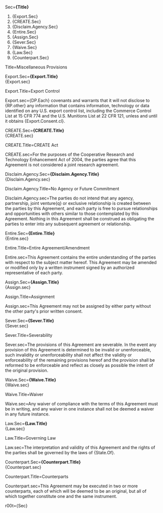 Sec=<b>{Title}</b> <ol><li>{Export.Sec}</li><li>{CREATE.Sec}</li><li>{Disclaim.Agency.Sec}</li><li>{Entire.Sec}</li><li>{Assign.Sec}</li><li>{Sever.Sec}</li><li>{Waive.Sec}</li><li>{Law.Sec}</li><li>{Counterpart.Sec}</li></ol>

Title=Miscellaneous Provisions

Export.Sec=<b>{Export.Title}</b><br> {Export.sec}

Export.Title=Export Control

Export.sec={DP.Each} covenants and warrants that it will not disclose to {RP.other} any information that contains information, technology or data identified on any U.S. export control list, including the Commerce Control List at 15 CFR 774 and the U.S. Munitions List at 22 CFR 121, unless and until it obtains {Export.Consent.cl}.

CREATE.Sec=<b>{CREATE.Title}</b><br> {CREATE.sec}

CREATE.Title=CREATE Act

CREATE.sec=For the purposes of the Cooperative Research and Technology Enhancement Act of 2004, the parties agree that this Agreement is not considered a joint research agreement.

Disclaim.Agency.Sec=<b>{Disclaim.Agency.Title}</b><br> {Disclaim.Agency.sec}

Disclaim.Agency.Title=No Agency or Future Commitment

Disclaim.Agency.sec=The parties do not intend that any agency, partnership, joint venture{q} or exclusive relationship is created between the parties by this Agreement, and each party is free to pursue relationships and opportunities with others similar to those contemplated by this Agreement. Nothing in this Agreement shall be construed as obligating the parties to enter into any subsequent agreement or relationship.

Entire.Sec=<b>{Entire.Title}</b><br>  {Entire.sec}

Entire.Title=Entire Agreement/Amendment

Entire.sec=This Agreement contains the entire understanding of the parties with respect to the subject matter hereof. This Agreement may be amended or modified only by a written instrument signed by an authorized representative of each party.

Assign.Sec=<b>{Assign.Title}</b><br>  {Assign.sec}

Assign.Title=Assignment

Assign.sec=This Agreement may not be assigned by either party without the other party's prior written consent.

Sever.Sec=<b>{Sever.Title}</b><br> {Sever.sec}

Sever.Title=Severability

Sever.sec=The provisions of this Agreement are severable. In the event any provision of this Agreement is determined to be invalid or unenforceable, such invalidity or unenforceability shall not affect the validity or enforceability of the remaining provisions hereof and the provision shall be reformed to be enforceable and reflect as closely as possible the intent of the original provision.

Waive.Sec=<b>{Waive.Title}</b><br> {Waive.sec} 

Waive.Title=Waiver

Waive.sec=Any waiver of compliance with the terms of this Agreement must be in writing, and any waiver in one instance shall not be deemed a waiver in any future instance.

Law.Sec=<b>{Law.Title}</b><br> {Law.sec}

Law.Title=Governing Law

Law.sec=The interpretation and validity of this Agreement and the rights of the parties shall be governed by the laws of {State.Of}.

Counterpart.Sec=<b>{Counterpart.Title}</b><br> {Counterpart.sec}

Counterpart.Title=Counterparts

Counterpart.sec=This Agreement may be executed in two or more counterparts, each of which will be deemed to be an original, but all of which together constitute one and the same instrument.

r00t={Sec}
